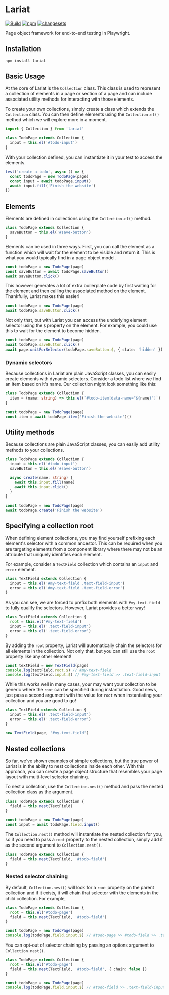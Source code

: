 # Lariat

[![Build](https://github.com/Widen/lariat/actions/workflows/build.yml/badge.svg)](https://github.com/Widen/lariat/actions/workflows/build.yml)
[![npm](https://img.shields.io/npm/v/lariat)](https://www.npmjs.com/package/lariat)
[![changesets](https://img.shields.io/badge/maintained%20with-changesets-blue)](https://github.com/atlassian/changesets)

Page object framework for end-to-end testing in Playwright.

## Installation

```sh
npm install lariat
```

## Basic Usage

At the core of Lariat is the `Collection` class. This class is used to represent a collection of elements in a page or section of a page and can include associated utility methods for interacting with those elements.

To create your own collections, simply create a class which extends the `Collection` class. You can then define elements using the `Collection.el()` method which we will explore more in a moment.

```ts
import { Collection } from 'lariat'

class TodoPage extends Collection {
  input = this.el('#todo-input')
}
```

With your collection defined, you can instantiate it in your test to access the elements.

```ts
test('create a todo', async () => {
  const todoPage = new TodoPage(page)
  const input = await todoPage.input()
  await input.fill('Finish the website')
})
```

## Elements

Elements are defined in collections using the `Collection.el()` method.

```ts
class TodoPage extends Collection {
  saveButton = this.el('#save-button')
}
```

Elements can be used in three ways. First, you can call the element as a function which will wait for the element to be visible and return it. This is what you would typically find in a page object model.

```ts
const todoPage = new TodoPage(page)
const saveButton = await todoPage.saveButton()
await saveButton.click()
```

This however generates a lot of extra boilerplate code by first waiting for the element and then calling the associated method on the element. Thankfully, Lariat makes this easier!

```ts
const todoPage = new TodoPage(page)
await todoPage.saveButton.click()
```

Not only that, but with Lariat you can access the underlying element selector using the `$` property on the element. For example, you could use this to wait for the element to become hidden.

```ts
const todoPage = new TodoPage(page)
await todoPage.saveButton.click()
await page.waitForSelector(todoPage.saveButton.$, { state: 'hidden' })
```

### Dynamic selectors

Because collections in Lariat are plain JavaScript classes, you can easily create elements with dynamic selectors. Consider a todo list where we find an item based on it's name. Our collection might look something like this:

```ts
class TodoPage extends Collection {
  item = (name: string) => this.el(`#todo-item[data-name="${name}"]`)
}

const todoPage = new TodoPage(page)
const item = await todoPage.item('Finish the website')()
```

## Utility methods

Because collections are plain JavaScript classes, you can easily add utility methods to your collections.

```ts
class TodoPage extends Collection {
  input = this.el('#todo-input')
  saveButton = this.el('#save-button')

  async create(name: string) {
    await this.input.fill(name)
    await this.input.click()
  }
}

const todoPage = new TodoPage(page)
await todoPage.create('Finish the website')
```

## Specifying a collection root

When defining element collections, you may find yourself prefixing each element's selector with a common ancestor. This can be required when you are targeting elements from a component library where there may not be an attribute that uniquely identifies each element.

For example, consider a `TextField` collection which contains an `input` and `error` element.

```ts
class TextField extends Collection {
  input = this.el('#my-text-field .text-field-input')
  error = this.el('#my-text-field .text-field-error')
}
```

As you can see, we are forced to prefix both elements with `#my-text-field` to fully qualify the selectors. However, Lariat provides a better way!

```ts
class TextField extends Collection {
  root = this.el('#my-text-field')
  input = this.el('.text-field-input')
  error = this.el('.text-field-error')
}
```

By adding the `root` property, Lariat will automatically chain the selectors for all elements in the collection. Not only that, but you can still use the `root` property like any other element!

```ts
const textField = new TextField(page)
console.log(textField.root.$) // #my-text-field
console.log(textField.input.$) // #my-text-field >> .text-field-input
```

While this works well in many cases, your may want your collection to be generic where the `root` can be specified during instantiation. Good news, just pass a second argument with the value for `root` when instantiating your collection and you are good to go!

```ts
class TextField extends Collection {
  input = this.el('.text-field-input')
  error = this.el('.text-field-error')
}

new TextField(page, '#my-text-field')
```

## Nested collections

So far, we've shown examples of simple collections, but the true power of Lariat is in the ability to nest collections inside each other. With this approach, you can create a page object structure that resembles your page layout with multi-level selector chaining.

To nest a collection, use the `Collection.nest()` method and pass the nested collection class as the argument.

```ts
class TodoPage extends Collection {
  field = this.nest(TextField)
}

const todoPage = new TodoPage(page)
const input = await todoPage.field.input()
```

The `Collection.nest()` method will instantiate the nested collection for you, so if you need to pass a `root` property to the nested collection, simply add it as the second argument to `Collection.nest()`.

```ts
class TodoPage extends Collection {
  field = this.nest(TextField, '#todo-field')
}
```

### Nested selector chaining

By default, `Collection.nest()` will look for a `root` property on the parent collection and if it exists, it will chain that selector with the elements in the child collection. For example,

```ts
class TodoPage extends Collection {
  root = this.el('#todo-page')
  field = this.nest(TextField, '#todo-field')
}

const todoPage = new TodoPage(page)
console.log(todoPage.field.input.$) // #todo-page >> #todo-field >> .text-field-input
```

You can opt-out of selector chaining by passing an options argument to `Collection.nest()`.

```ts
class TodoPage extends Collection {
  root = this.el('#todo-page')
  field = this.nest(TextField, '#todo-field', { chain: false })
}

const todoPage = new TodoPage(page)
console.log(todoPage.field.input.$) // #todo-field >> .text-field-input
```
